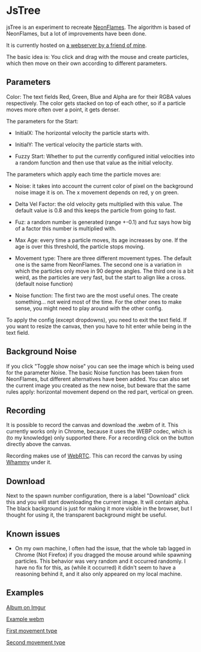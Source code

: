 # JsTree

jsTree is an experiment to recreate [NeonFlames](29a.ch/sandbox/2011/neonflames/). The algorithm is based of NeonFlames, but a lot of improvements have been done.

It is currently hosted on [a webserver by a friend of mine](http://sheldan.vserver.gdev.at/jstree/).

The basic idea is: You click and drag with the mouse and create particles, which then move on their own according to different parameters.

## Parameters

Color:
The text fields Red, Green, Blue and Alpha are for their RGBA values respectively. The color gets stacked on top of each other, so if a particle moves more often over a point, it gets denser.

The parameters for the Start:

* InitialX: The horizontal velocity the particle starts with.

* InitialY: The vertical velocity the particle starts with.

* Fuzzy Start: Whether to put the currently configured initial velocities into a random function and then use that value as the initial velocity.

The parameters which apply each time the particle moves are:

* Noise: it takes into account the current color of pixel on the background noise image it is on. The x movement depends on red, y on green. 

* Delta Vel Factor: the old velocity gets multiplied with this value. The default value is 0.8 and this keeps the particle from going to fast.

* Fuz: a random number is generated (range +-0.1) and fuz says how big of a factor this number is multiplied with.
 
* Max Age: every time a particle moves, its age increases by one. If the age is over this threshold, the particle stops moving.

* Movement type: There are three different movement types. The default one is the same from NeonFlames. The second one is a variation in which the particles only move in 90 degree angles. 
The third one is a bit weird, as the particles are very fast, but the start to align like a cross. (default noise function)

* Noise function: The first two are the most useful ones. The create something... not weird most of the time. For the other ones to make sense, you might need to play around with the other config.

To apply the config (except dropdowns), you need to exit the text field. If you want to resize the canvas, then you have to hit enter while being in the text field.

## Background Noise 

If you click "Toggle show noise" you can see the image which is being used for the parameter Noise. The basic Noise function has been taken from NeonFlames, but different alternatives have been added.
You can also set the current image you created as the new noise, but beware that the same rules apply: horizontal movement depend on the red part, vertical on green.


## Recording
It is possible to record the canvas and download the .webm of it. This currently works only in Chrome, because it uses the WEBP codec, which is (to my knowledge) only supported there.
For a recording click on the button directly above the canvas.

Recording makes use of [WebRTC](https://github.com/muaz-khan/WebRTC-Experiment/tree/master/RecordRTC/Canvas-Recording). This can record the canvas by using [Whammy](https://github.com/antimatter15/whammy) under it.

## Download
Next to the spawn number configuration, there is a label "Download" click this and you will start downloading the current image. It will contain alpha. The black background is just for making it more visible in the browser, but I thought for using it, the transparent background might be useful.

## Known issues

* On my own machine, I often had the issue, that the whole tab lagged in Chrome (Not Firefox) if you dragged the mouse around while spawning particles. This behavior was very random and it occurred randomly.
 I have no fix for this, as (while it occurred) it didn't seem to have a reasoning behind it, and it also only appeared on my local machine.


## Examples
[Album on Imgur](http://imgur.com/a/cLyAv)

[Example webm](https://webmshare.com/0rbBj)

[First movement type](https://webmshare.com/dEDvO)

[Second movement type](https://webmshare.com/q7P5z)
